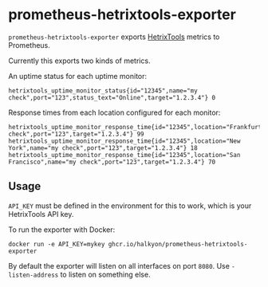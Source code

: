 # prometheus-hetrixtools-exporter

`prometheus-hetrixtools-exporter` exports [HetrixTools](https://hetrixtools.com) metrics to Prometheus.

Currently this exports two kinds of metrics.

An uptime status for each uptime monitor:

```
hetrixtools_uptime_monitor_status{id="12345",name="my check",port="123",status_text="Online",target="1.2.3.4"} 0
```

Response times from each location configured for each monitor:

```
hetrixtools_uptime_monitor_response_time{id="12345",location="Frankfurt",name="my check",port="123",target="1.2.3.4"} 99
hetrixtools_uptime_monitor_response_time{id="12345",location="New York",name="my check",port="123",target="1.2.3.4"} 18
hetrixtools_uptime_monitor_response_time{id="12345",location="San Francisco",name="my check",port="123",target="1.2.3.4"} 70
```

## Usage

`API_KEY` must be defined in the environment for this to work, which is your HetrixTools API key.

To run the exporter with Docker:

```
docker run -e API_KEY=mykey ghcr.io/halkyon/prometheus-hetrixtools-exporter
```

By default the exporter will listen on all interfaces on port `8080`. Use `-listen-address` to listen on something else.
